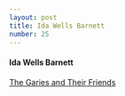 ```yaml
---
layout: post
title: Ida Wells Barnett
number: 25
---
```


<div class="writer">
	<h4>Ida Wells Barnett</h4>
	<p class="class-info"><a class="class-info-link" href="https://archive.org/details/gariesandtheirf00webbgoog" target="_blank">The Garies and Their Friends</a></p>
</div>